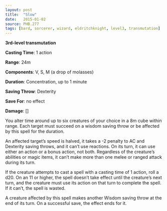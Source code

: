 ```yaml
---
layout: post
title:  "Slow"
date:   2015-01-02
source: PHB.277
tags: [bard, sorcerer, wizard, eldritchknight, level3, transmutation]
---
```


**3rd-level transmutation**

**Casting Time**: 1 action

**Range**: 24m

**Components**: V, S, M (a drop of molasses)

**Duration**: Concentration, up to 1 minute

**Saving Throw**: Dexterity

**Save For**: no effect

**Damage**: []

You alter time around up to six creatures of your choice in a 8m cube within range. Each target must succeed on a wisdom saving throw or be affected by this spell for the duration.

An affected target’s speed is halved, it takes a -2 penalty to AC and Dexterity saving throws, and it can’t use reactions. On its turn, it can use either an action or a bonus action, not both. Regardless of the creature’s abilities or magic items, it can’t make more than one melee or ranged attack during its turn.

If the creature attempts to cast a spell with a casting time of 1 action, roll a d20. On an 11 or higher, the spell doesn’t take effect until the creature’s next turn, and the creature must use its action on that turn to complete the spell. If it can’t, the spell is wasted.

A creature affected by this spell makes another Wisdom saving throw at the end of its turn. On a successful save, the effect ends for it.
